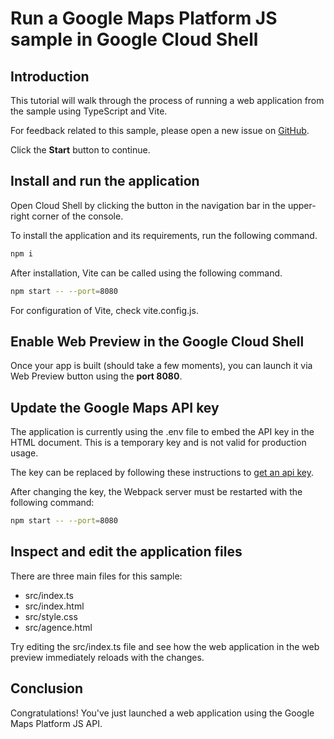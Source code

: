 # Run a Google Maps Platform JS sample in Google Cloud Shell

<walkthrough-tutorial-duration duration="10"/>

## Introduction

This tutorial will walk through the process of running a web application from
the sample using TypeScript and Vite.

For feedback related to this sample, please open a new issue on
[GitHub](https://github.com/googlemaps/js-samples/issues).

Click the **Start** button to continue.

## Install and run the application

Open Cloud Shell by clicking the
<walkthrough-cloud-shell-icon></walkthrough-cloud-shell-icon> button in the
navigation bar in the upper-right corner of the console.

To install the application and its requirements, run the following command.

```bash
npm i
```

After installation, Vite can be called using the following command.

```bash
npm start -- --port=8080
```

For configuration of Vite, check
<walkthrough-editor-open-file filePath="vite.config.js">vite.config.js</walkthrough-editor-open-file>.

## Enable Web Preview in the Google Cloud Shell

Once your app is built (should take a few moments), you can launch it via
<walkthrough-spotlight-pointer target="cloudshell" spotlightId="devshell-web-preview-button">Web
Preview button</walkthrough-spotlight-pointer> using the **port 8080**.

## Update the Google Maps API key

The application is currently using the
<walkthrough-editor-open-file filePath=".env">.env</walkthrough-editor-open-file>
file to embed the API key in the HTML document. This is a temporary key and is
not valid for production usage.

The key can be replaced by following these instructions to
[get an api key](https://developers.google.com/maps/documentation/javascript/get-api-key).

After changing the key, the Webpack server must be restarted with the following
command:

```bash
npm start -- --port=8080
```

## Inspect and edit the application files

There are three main files for this sample:

- <walkthrough-editor-open-file filePath="index.ts">src/index.ts</walkthrough-editor-open-file>
- <walkthrough-editor-open-file filePath="index.html">src/index.html</walkthrough-editor-open-file>
- <walkthrough-editor-open-file filePath="style.css">src/style.css</walkthrough-editor-open-file>
- <walkthrough-editor-open-file filePath="agence.html">src/agence.html</walkthrough-editor-open-file>

Try editing the <walkthrough-editor-open-file filePath="index.ts">src/index.ts</walkthrough-editor-open-file> file and see how the web application in the web preview immediately reloads with the changes.

## Conclusion

<walkthrough-conclusion-trophy></walkthrough-conclusion-trophy>

Congratulations! You've just launched a web application using the Google Maps
Platform JS API.

